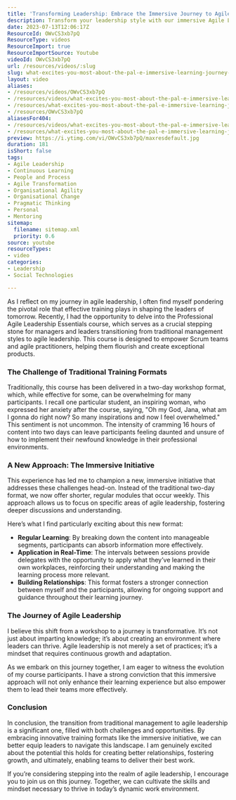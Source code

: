 ```yaml
---
title: 'Transforming Leadership: Embrace the Immersive Journey to Agile Mastery'
description: Transform your leadership style with our immersive Agile Leadership Essentials course. Discover effective training that empowers teams and fosters growth!
date: 2023-07-13T12:06:17Z
ResourceId: OWvCS3xb7pQ
ResourceType: videos
ResourceImport: true
ResourceImportSource: Youtube
videoId: OWvCS3xb7pQ
url: /resources/videos/:slug
slug: what-excites-you-most-about-the-pal-e-immersive-learning-journey-for-delegates-
layout: video
aliases:
- /resources/videos/OWvCS3xb7pQ
- /resources/videos/what-excites-you-most-about-the-pal-e-immersive-learning-journey-for-delegates-
- /resources/what-excites-you-most-about-the-pal-e-immersive-learning-journey-for-delegates-
- /resources/OWvCS3xb7pQ
aliasesFor404:
- /resources/videos/what-excites-you-most-about-the-pal-e-immersive-learning-journey-for-delegates-
- /resources/what-excites-you-most-about-the-pal-e-immersive-learning-journey-for-delegates-
preview: https://i.ytimg.com/vi/OWvCS3xb7pQ/maxresdefault.jpg
duration: 181
isShort: false
tags:
- Agile Leadership
- Continuous Learning
- People and Process
- Agile Transformation
- Organisational Agility
- Organisational Change
- Pragmatic Thinking
- Personal
- Mentoring
sitemap:
  filename: sitemap.xml
  priority: 0.6
source: youtube
resourceTypes:
- video
categories:
- Leadership
- Social Technologies

---
```

As I reflect on my journey in agile leadership, I often find myself pondering the pivotal role that effective training plays in shaping the leaders of tomorrow. Recently, I had the opportunity to delve into the Professional Agile Leadership Essentials course, which serves as a crucial stepping stone for managers and leaders transitioning from traditional management styles to agile leadership. This course is designed to empower Scrum teams and agile practitioners, helping them flourish and create exceptional products.

### The Challenge of Traditional Training Formats

Traditionally, this course has been delivered in a two-day workshop format, which, while effective for some, can be overwhelming for many participants. I recall one particular student, an inspiring woman, who expressed her anxiety after the course, saying, "Oh my God, Jana, what am I gonna do right now? So many inspirations and now I feel overwhelmed." This sentiment is not uncommon. The intensity of cramming 16 hours of content into two days can leave participants feeling daunted and unsure of how to implement their newfound knowledge in their professional environments.

### A New Approach: The Immersive Initiative

This experience has led me to champion a new, immersive initiative that addresses these challenges head-on. Instead of the traditional two-day format, we now offer shorter, regular modules that occur weekly. This approach allows us to focus on specific areas of agile leadership, fostering deeper discussions and understanding. 

Here’s what I find particularly exciting about this new format:

- **Regular Learning**: By breaking down the content into manageable segments, participants can absorb information more effectively.
- **Application in Real-Time**: The intervals between sessions provide delegates with the opportunity to apply what they’ve learned in their own workplaces, reinforcing their understanding and making the learning process more relevant.
- **Building Relationships**: This format fosters a stronger connection between myself and the participants, allowing for ongoing support and guidance throughout their learning journey.

### The Journey of Agile Leadership

I believe this shift from a workshop to a journey is transformative. It’s not just about imparting knowledge; it’s about creating an environment where leaders can thrive. Agile leadership is not merely a set of practices; it’s a mindset that requires continuous growth and adaptation. 

As we embark on this journey together, I am eager to witness the evolution of my course participants. I have a strong conviction that this immersive approach will not only enhance their learning experience but also empower them to lead their teams more effectively. 

### Conclusion

In conclusion, the transition from traditional management to agile leadership is a significant one, filled with both challenges and opportunities. By embracing innovative training formats like the immersive initiative, we can better equip leaders to navigate this landscape. I am genuinely excited about the potential this holds for creating better relationships, fostering growth, and ultimately, enabling teams to deliver their best work.

If you’re considering stepping into the realm of agile leadership, I encourage you to join us on this journey. Together, we can cultivate the skills and mindset necessary to thrive in today’s dynamic work environment.
